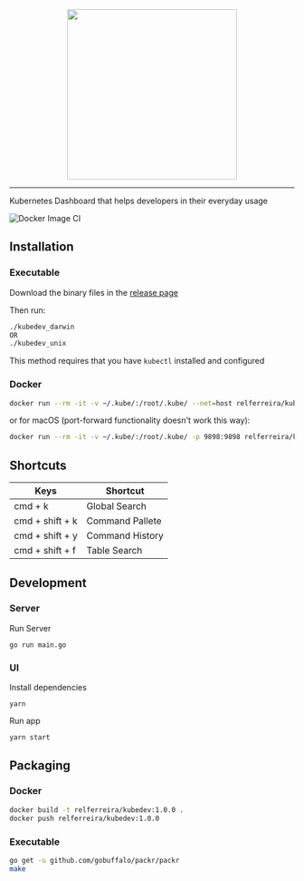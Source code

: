 <div align="center">
<img src="https://raw.githubusercontent.com/relferreira/kubedev/master/ui/assets/kubedev-logo.png" width="300px" />
</div>

<hr />

Kubernetes Dashboard that helps developers in their everyday usage

![Docker Image CI](https://github.com/relferreira/kubedev/workflows/Docker%20Image%20CI/badge.svg)

## Installation

### Executable

Download the binary files in the [release page](https://github.com/relferreira/kubedev/releases)

Then run:

```bash
./kubedev_darwin
OR
./kubedev_unix
```

This method requires that you have `kubectl` installed and configured

### Docker

```bash
docker run --rm -it -v ~/.kube/:/root/.kube/ --net=host relferreira/kubedev:1.0.0
```

or for macOS (port-forward functionality doesn't work this way):

```bash
docker run --rm -it -v ~/.kube/:/root/.kube/ -p 9898:9898 relferreira/kubedev:1.0.0
```

## Shortcuts

| Keys            | Shortcut        |
| --------------- | --------------- |
| cmd + k         | Global Search   |
| cmd + shift + k | Command Pallete |
| cmd + shift + y | Command History |
| cmd + shift + f | Table Search    |

## Development

### Server

Run Server

```
go run main.go
```

### UI

Install dependencies

```
yarn
```

Run app

```
yarn start
```

## Packaging

### Docker

```bash
docker build -t relferreira/kubedev:1.0.0 .
docker push relferreira/kubedev:1.0.0
```

### Executable

```bash
go get -u github.com/gobuffalo/packr/packr
make
```
